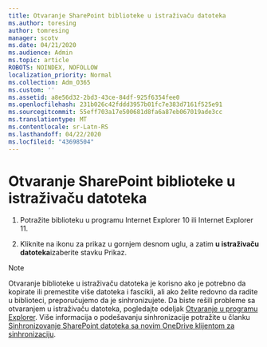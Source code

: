 ```yaml
---
title: Otvaranje SharePoint biblioteke u istraživaču datoteka
ms.author: toresing
author: tomresing
manager: scotv
ms.date: 04/21/2020
ms.audience: Admin
ms.topic: article
ROBOTS: NOINDEX, NOFOLLOW
localization_priority: Normal
ms.collection: Adm_O365
ms.custom: ''
ms.assetid: a8e56d32-2bd3-43ce-84df-925f6354fee0
ms.openlocfilehash: 231b026c42fddd3957b01fc7e383d7161f525e91
ms.sourcegitcommit: 55eff703a17e500681d8fa6a87eb067019ade3cc
ms.translationtype: MT
ms.contentlocale: sr-Latn-RS
ms.lasthandoff: 04/22/2020
ms.locfileid: "43698504"
---
```

# <a name="open-a-sharepoint-library-in-file-explorer"></a>Otvaranje SharePoint biblioteke u istraživaču datoteka

1. Potražite biblioteku u programu Internet Explorer 10 ili Internet Explorer 11. 
    
2. Kliknite na ikonu za prikaz u gornjem desnom uglu, a zatim **u istraživaču datoteka**izaberite stavku Prikaz.
    
> [!NOTE]
> Otvaranje biblioteke u istraživaču datoteka je korisno ako je potrebno da kopirate ili premestite više datoteka i fascikli, ali ako želite redovno da radite u biblioteci, preporučujemo da je sinhronizujete. Da biste rešili probleme sa otvaranjem u istraživaču datoteka, pogledajte odeljak [Otvaranje u programu Explorer](https://go.microsoft.com/fwlink/?linkid=871665). Više informacija o podešavanju sinhronizacije potražite u članku [Sinhronizovanje SharePoint datoteka sa novim OneDrive klijentom za sinhronizaciju](https://go.microsoft.com/fwlink/?linkid=871666). 
  

